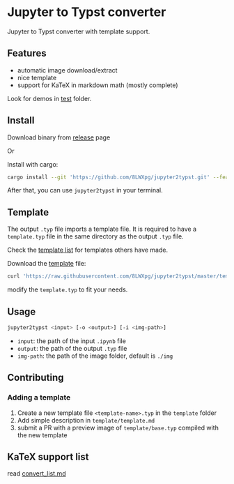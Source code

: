 # Jupyter to Typst converter

Jupyter to Typst converter with template support.

## Features

- automatic image download/extract
- nice template
- support for KaTeX in markdown math (mostly complete)

Look for demos in [test](test) folder.

## Install

Download binary from [release](https://github.com/8LWXpg/jupyter2typst/releases/latest) page

Or

Install with cargo:

```bash
cargo install --git 'https://github.com/8LWXpg/jupyter2typst.git' --features native-tls
```

After that, you can use `jupyter2typst` in your terminal.

## Template

The output `.typ` file imports a template file. It is required to have a `template.typ` file in the same directory as the output `.typ` file.

Check the [template list](./template/template.md) for templates others have made.

Download the [template](./template/template.typ) file:

```bash
curl 'https://raw.githubusercontent.com/8LWXpg/jupyter2typst/master/template/template.typ' > template.typ
```

modify the `template.typ` to fit your needs.

## Usage

```bash
jupyter2typst <input> [-o <output>] [-i <img-path>]
```

- `input`: the path of the input `.ipynb` file
- `output`: the path of the output `.typ` file
- `img-path`: the path of the image folder, default is `./img`

## Contributing

### Adding a template

1. Create a new template file `<template-name>.typ` in the `template` folder
2. Add simple description in `template/template.md`
3. submit a PR with a preview image of `template/base.typ` compiled with the new template

## KaTeX support list

read [convert_list.md](convert_list.md)
